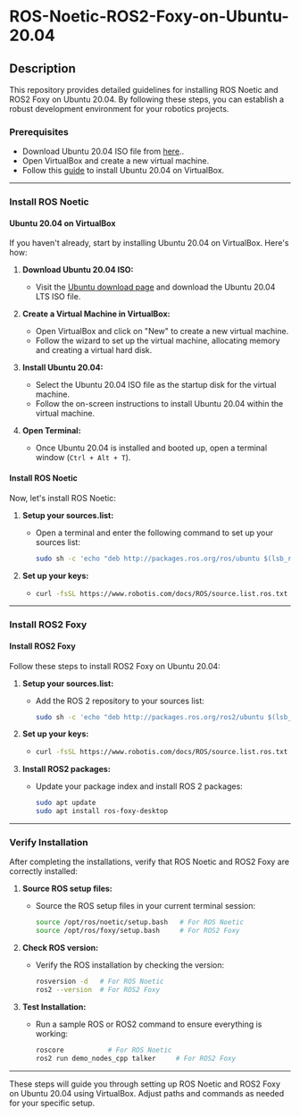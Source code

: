 # ROS-Noetic-ROS2-Foxy-on-Ubuntu-20.04

## Description
This repository provides detailed guidelines for installing ROS Noetic and ROS2 Foxy on Ubuntu 20.04. By following these steps, you can establish a robust development environment for your robotics projects.

### Prerequisites

* Download Ubuntu 20.04 ISO file from [here](https://releases.ubuntu.com/20.04/)..
* Open VirtualBox and create a new virtual machine.
* Follow this [guide](https://www.wikihow.com/Install-Ubuntu-on-VirtualBox) to install Ubuntu 20.04 on VirtualBox.

---

### Install ROS Noetic

#### Ubuntu 20.04 on VirtualBox
If you haven't already, start by installing Ubuntu 20.04 on VirtualBox. Here's how:

1. **Download Ubuntu 20.04 ISO:**
   - Visit the [Ubuntu download page](https://ubuntu.com/download/desktop) and download the Ubuntu 20.04 LTS ISO file.

2. **Create a Virtual Machine in VirtualBox:**
   - Open VirtualBox and click on "New" to create a new virtual machine.
   - Follow the wizard to set up the virtual machine, allocating memory and creating a virtual hard disk.

3. **Install Ubuntu 20.04:**
   - Select the Ubuntu 20.04 ISO file as the startup disk for the virtual machine.
   - Follow the on-screen instructions to install Ubuntu 20.04 within the virtual machine.

4. **Open Terminal:**
   - Once Ubuntu 20.04 is installed and booted up, open a terminal window (`Ctrl + Alt + T`).

#### Install ROS Noetic

Now, let's install ROS Noetic:

1. **Setup your sources.list:**
   - Open a terminal and enter the following command to set up your sources list:
     ```bash
     sudo sh -c 'echo "deb http://packages.ros.org/ros/ubuntu $(lsb_release -sc) main" > /etc/apt/sources.list.d/ros-latest.list'
     ```

2. **Set up your keys:**
   - ```bash
     curl -fsSL https://www.robotis.com/docs/ROS/source.list.ros.txt | sudo tee /etc/apt/sources.list.d/ros-latest.list
     ```

---

### Install ROS2 Foxy

#### Install ROS2 Foxy
Follow these steps to install ROS2 Foxy on Ubuntu 20.04:

1. **Setup your sources.list:**
   - Add the ROS 2 repository to your sources list:
     ```bash
     sudo sh -c 'echo "deb http://packages.ros.org/ros2/ubuntu $(lsb_release -sc) main" > /etc/apt/sources.list.d/ros2-latest.list'
     ```

2. **Set up your keys:**
   - ```bash
     curl -fsSL https://www.robotis.com/docs/ROS/source.list.ros.txt | sudo tee /etc/apt/sources.list.d/ros-latest.list
     ```

3. **Install ROS2 packages:**
   - Update your package index and install ROS 2 packages:
     ```bash
     sudo apt update
     sudo apt install ros-foxy-desktop
     ```

---

### Verify Installation

After completing the installations, verify that ROS Noetic and ROS2 Foxy are correctly installed:

1. **Source ROS setup files:**
   - Source the ROS setup files in your current terminal session:
     ```bash
     source /opt/ros/noetic/setup.bash   # For ROS Noetic
     source /opt/ros/foxy/setup.bash     # For ROS2 Foxy
     ```

2. **Check ROS version:**
   - Verify the ROS installation by checking the version:
     ```bash
     rosversion -d   # For ROS Noetic
     ros2 --version  # For ROS2 Foxy
     ```

3. **Test Installation:**
   - Run a sample ROS or ROS2 command to ensure everything is working:
     ```bash
     roscore           # For ROS Noetic
     ros2 run demo_nodes_cpp talker     # For ROS2 Foxy
     ```

---

These steps will guide you through setting up ROS Noetic and ROS2 Foxy on Ubuntu 20.04 using VirtualBox. Adjust paths and commands as needed for your specific setup.
